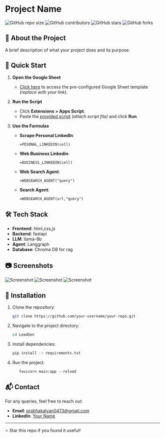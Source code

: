 # Project Name

![GitHub repo size](https://img.shields.io/github/repo-size/your-username/your-repo)
![GitHub contributors](https://img.shields.io/github/contributors/your-username/your-repo)
![GitHub stars](https://img.shields.io/github/stars/your-username/your-repo?style=social)
![GitHub forks](https://img.shields.io/github/forks/your-username/your-repo?style=social)

## 🚀 About the Project
A brief description of what your project does and its purpose.

## 🚀 **Quick Start**
1. **Open the Google Sheet**  
   - [Click here](#) to access the pre-configured Google Sheet template *(replace with your link)*.

2. **Run the Script**  
   - Click **Extensions > Apps Script**.
   - Paste the [provided script](https://script.google.com/macros/s/AKfycbyin8teSUGTc9-xq0KYgc6e_jYwGMEJ-aFE89jIISFIR8zRqCybkDRAr0rCPRxSh-ZRww/exec) *(attach script file)* and click **Run**.

3. **Use the Formulas**  
   - **Scrape Personal LinkedIn**:  
     ```excel
     =PESONAL_LINKEDIN(cell)
     ```
   - **Web Business Linkedin**:  
     ```excel
     =BUSINESS_LINKEDIN(cell)
     ```
   - **Web Search Agent**:  
     ```excel
     =WEBSEARCH_AGENT("query")
     ```
   - **Search Agent**:  
     ```excel
     =WEBSEARCH_AGENT(url,"query")
     ```
   



## 🛠️ Tech Stack
- **Frontend**: html,css,js
- **Backend**: fastapi
- **LLM**: llama-8b
- **Agent**: Langgraph
- **Database**: Chroma DB for rag

## 📷 Screenshots
![Screenshot](https://github.com/PrabhasKalyan/LeadGen/blob/main/Screenshot%202025-03-27%20at%205.43.26%E2%80%AFPM.png?raw=true)
![Screenshot](https://github.com/PrabhasKalyan/LeadGen/blob/main/Screenshot%202025-03-27%20at%205.45.14%E2%80%AFPM.png?raw=true)
![Screenshot](https://github.com/PrabhasKalyan/LeadGen/blob/main/Screenshot%202025-03-27%20at%205.49.44%E2%80%AFPM.png?raw=true)
## 🔧 Installation
1. Clone the repository:
   ```bash
   git clone https://github.com/your-username/your-repo.git
   ```
2. Navigate to the project directory:
   ```bash
   cd LeadGen
   ```
3. Install dependencies:
   ```bash
   pip install -r requirements.txt
   ```
4. Run the project:
   ```cd api
      favicorn main:app --reload
   ```




## 📬 Contact
For any queries, feel free to reach out:
- **Email**: prabhakalyan0473@gmail.com
- **LinkedIn**: [Your Name](https://www.linkedin.com/in/PrabhasKalyan)

---

⭐️ Star this repo if you found it useful!

